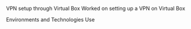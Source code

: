 VPN setup through Virtual Box
Worked on setting up a VPN on Virtual Box

Environments and Technologies Use
